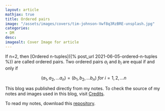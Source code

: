 ```yaml
---
layout: article
mathjax: true
title: Ordered pairs
image: "/assets/images/covers/tim-johnson-Vwf8q3RzBRE-unsplash.jpg"
categories:
- DM
desc:   
imagealt: Cover Image for article
---
```


If n=2, then [Ordered n-tuples]({% post_url 2021-06-05-ordered-n-tuples %}) are called ordered pairs.
Two ordered pairs $a_i$ and $b_i$ are equal if and only if
























































































































































































































































































































































































































$$(a_1, a_2, \dots a_n) = (b_1, b_2, \dots b_n)\ for\ i=1,2, \dots n$$

























































































































































































































































































































































































































This blog was published directly from my notes.
To check the source of my notes and images used in this blog, visit <a href="/credits.html" target="_blank">Credits</a>.

To read my notes, download this <a href="https://github.com/bovem/CS" target="blank">repository</a>.